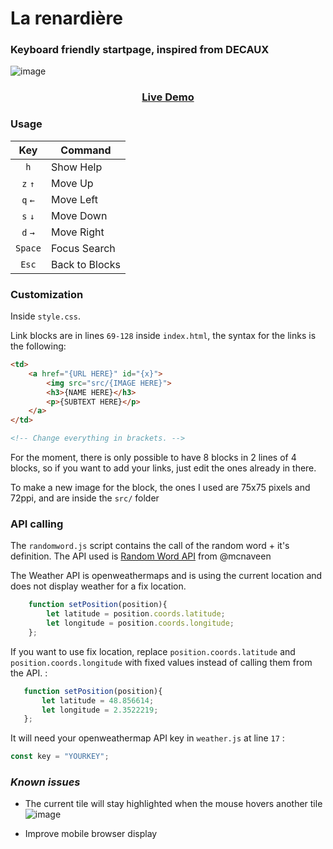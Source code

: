 # La renardière
### Keyboard friendly startpage, inspired from DECAUX

![image](https://user-images.githubusercontent.com/22780248/114354919-23d88680-9b6f-11eb-9907-54f8aa928f2b.png)

<div align="center">
	<h3><a href="https://bthevenet.heb3.org/home/">Live Demo</a></h3>
</div>

### Usage

|Key|Command|
|:-:|---|
|`h`| Show Help |
|`z` `↑`| Move Up |
|`q` `←`| Move Left |
|`s` `↓`| Move Down |
|`d` `→`| Move Right |
|`Space`| Focus Search |
|`Esc`| Back to Blocks |

### Customization

Inside `style.css`.

Link blocks are in lines `69-128` inside `index.html`, the syntax for the links is the following:

```html
<td>
	<a href="{URL HERE}" id="{x}">
		<img src="src/{IMAGE HERE}">
		<h3>{NAME HERE}</h3>
		<p>{SUBTEXT HERE}</p>
	</a>
</td>

<!-- Change everything in brackets. -->
```

For the moment, there is only possible to have 8 blocks in 2 lines of 4 blocks, so if you want to add your links, just edit the ones already in there.

To make a new image for the block, the ones I used are 75x75 pixels and 72ppi, and are inside the `src/` folder


### API calling

The `randomword.js` script contains the call of the random word + it's definition. The API used is [Random Word API](https://github.com/mcnaveen/Random-Words-API) from @mcnaveen

The Weather API is openweathermaps and is using the current location and does not display weather for a fix location.
```javascript
    function setPosition(position){  
        let latitude = position.coords.latitude;  
        let longitude = position.coords.longitude;  
	};
```
 If you want to use fix location, replace `position.coords.latitude` and `position.coords.longitude` with fixed values instead of calling them from the API. :
 ```javascript
    function setPosition(position){  
        let latitude = 48.856614;  
        let longitude = 2.3522219;  
	};
```


It will need your openweathermap API key in `weather.js` at line `17` : 
```javascript
const key = "YOURKEY";
```

### *Known issues*

* The current tile will stay highlighted when the mouse hovers another tile ![image](https://user-images.githubusercontent.com/22780248/114357539-238dba80-9b72-11eb-825c-fa3132c79035.png)

* Improve mobile browser display
